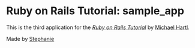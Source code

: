 # Ruby on Rails Tutorial: sample_app

This is the third application for the
[*Ruby on Rails Tutorial*](http://www.railstutorial.org/)
by [Michael Hartl](http://www.michaelhartl.com/).

Made by [Stephanie](http://newcodegirl.blogspot.com)